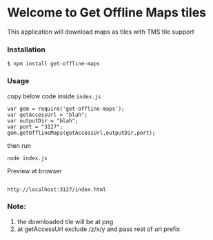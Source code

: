 # Welcome to Get Offline Maps tiles

This application will download maps as tiles with TMS tile support

### Installation

```
$ npm install get-offline-maps
```

### Usage

copy below code inside `index.js`
```
var gom = require('get-offline-maps');
var getAccessUrl = "blah";
var outputDir = "blah";
var port = "3127";
gom.getOfflineMaps(getAccessUrl,outputDir,port);
```

then run
```
node index.js
```

Preview at browser
```

http://localhost:3127/index.html
```

### Note:
1) the downloaded tile will be at png
2) at getAccessUrl exclude /z/x/y and pass rest of url prefix
